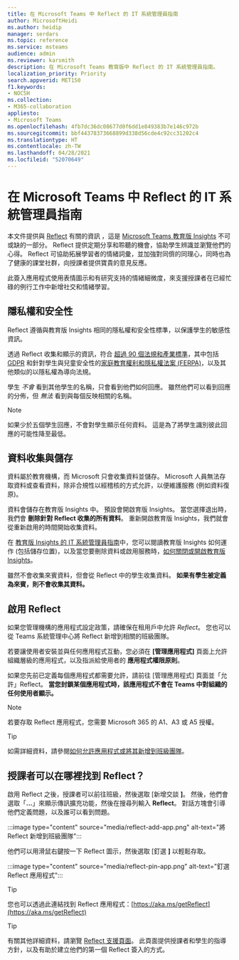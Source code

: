 ```yaml
---
title: 在 Microsoft Teams 中 Reflect 的 IT 系統管理員指南
author: MicrosoftHeidi
ms.author: heidip
manager: serdars
ms.topic: reference
ms.service: msteams
audience: admin
ms.reviewer: karsmith
description: 在 Microsoft Teams 教育版中 Reflect 的 IT 系統管理員指南。
localization_priority: Priority
search.appverid: MET150
f1.keywords:
- NOCSH
ms.collection:
- M365-collaboration
appliesto:
- Microsoft Teams
ms.openlocfilehash: 4fb7dc36dc08677d0f6dd1e849383b7e146c972b
ms.sourcegitcommit: bbf44378373668899d338d56cde4c92cc31202c4
ms.translationtype: HT
ms.contentlocale: zh-TW
ms.lasthandoff: 04/28/2021
ms.locfileid: "52070649"
---
```

# <a name="it-admin-guide-to-reflect-in-microsoft-teams"></a>在 Microsoft Teams 中 Reflect 的 IT 系統管理員指南

本文件提供與 [Reflect](https://aka.ms/reflect) 有關的資訊 ，這是 [Microsoft Teams 教育版 Insights](class-insights.md) 不可或缺的一部分。 Reflect 提供定期分享和聆聽的機會，協助學生辨識並瀏覽他們的心得。 Reflect 可協助拓展學習者的情緒詞彙，並加強對同儕的同理心，同時也為了健康的課堂社群，向授課者提供寶貴的意見反應。

此簽入應用程式使用表情圖示和有研究支持的情緒細微度，來支援授課者在已經忙碌的例行工作中新增社交和情緒學習。


## <a name="privacy-and-security"></a>隱私權和安全性
Reflect 遵循與教育版 Insights 相同的隱私權和安全性標準，以保護學生的敏感性資訊。

透過 Reflect 收集和顯示的資訊，符合 [超過 90 個法規和產業標準](/compliance/regulatory/offering-home)，其中包括 [GDPR](/compliance/regulatory/gdpr) 和針對學生與兒童安全性的[家庭教育權利和隱私權法案 (FERPA)](/compliance/regulatory/offering-ferpa)，以及其他類似的以隱私權為導向法規。

學生 *不會* 看到其他學生的名稱，只會看到他們如何回應。 雖然他們可以看到回應的分佈，但 *無法* 看到與每個反映相關的名稱。 

> [!NOTE]
> 如果少於五個學生回應，不會對學生顯示任何資料。 這是為了將學生識別彼此回應的可能性降至最低。

## <a name="data-collection-and-storage"></a>資料收集與儲存
資料屬於教育機構，而 Microsoft 只會收集資料並儲存。 Microsoft 人員無法存取資料或查看資料，除非合規性以經稽核的方式允許，以便維護服務 (例如資料復原)。

資料會儲存在教育版 Insights 中。 預設會開啟育版 Insights。 當您選擇退出時，我們會 **刪除針對 Reflect 收集的所有資料**。 重新開啟教育版 Insights，我們就會從重新啟用的時間開始收集資料。

在 [教育版 Insights 的 IT 系統管理員指南](class-insights.md)中，您可以閱讀教育版 Insights 如何運作 (包括儲存位置)，以及當您要刪除資料或啟用服務時，[如何關閉或開啟教育版 Insights](class-insights.md#turn-insights-off-or-on)。

雖然不會收集來賓資料，但會從 Reflect 中的學生收集資料。 **如果有學生被定義為來賓，則不會收集其資料。** 

## <a name="enable-reflect"></a>啟用 Reflect
如果您管理機構的應用程式設定政策，請確保在租用戶中允許 *Reflect*。 您也可以從 Teams 系統管理中心將 Reflect 新增到相關的班級團隊。

若要讓使用者安裝並與任何應用程式互動，您必須在 **[管理應用程式]** 頁面上允許組織層級的應用程式，以及指派給使用者的 **應用程式權限原則**。

如果您先前已定義每個應用程式都需要允許，請前往 [管理應用程式] 頁面並「允許」Reflect。 **當您封鎖某個應用程式時，該應用程式不會在 Teams 中對組織的任何使用者顯示。**

> [!NOTE]
> 若要存取 Reflect 應用程式，您需要 Microsoft 365 的 A1、A3 或 A5 授權。

> [!TIP]
> 如需詳細資料，請參閱[如何允許應用程式或將其新增到班級團隊](manage-apps.md#allow-and-block-apps)。

## <a name="where-do-educators-find-reflect"></a>授課者可以在哪裡找到 Reflect？
啟用 Reflect 之後，授課者可以前往班級，然後選取 [新增交談 **]**。 然後，他們會選取「**...**」來顯示傳訊擴充功能，然後在搜尋列輸入 **Reflect**。 對話方塊會引導他們定義問題，以及誰可以看到問題。

:::image type="content" source="media/reflect-add-app.png" alt-text="將 Reflect 新增到班級團隊":::

他們可以用滑鼠右鍵按一下 Reflect 圖示，然後選取 [釘選 **]** 以輕鬆存取。

:::image type="content" source="media/reflect-pin-app.png" alt-text="釘選 Reflect 應用程式":::

> [!TIP]
> 您也可以透過此連結找到 Reflect 應用程式：[https://aka.ms/getReflect](https://aka.ms/getReflect)

> [!TIP]
> 有關其他詳細資料，請瀏覽 [Reflect 支援頁面](https://support.microsoft.com/topic/e9198f62-7860-4532-821f-53ef14afa79a)。 此頁面提供授課者和學生的指導方針，以及有助於建立他們的第一個 Reflect 簽入的方式。
